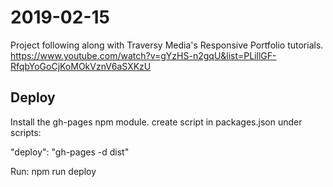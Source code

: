 # 2019-02-15

Project following along with Traversy Media's Responsive Portfolio tutorials.
https://www.youtube.com/watch?v=gYzHS-n2gqU&list=PLillGF-RfqbYoGoCjKoMOkVznV6aSXKzU

## Deploy

Install the gh-pages npm module.
create script in packages.json under scripts:

"deploy": "gh-pages -d dist"


Run: npm run deploy
